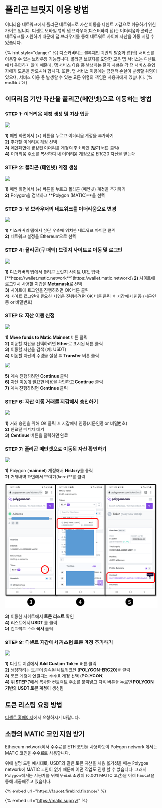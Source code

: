 # 폴리곤 브릿지 이용 방법

이더리움 네트워크에서 폴리곤 네트워크로 자산 이동을 디센트 지갑으로 이용하기 위한 가이드 입니다. 디센트 모바일 앱의 댑 브라우저(디스터버리 탭)는 이더리움과 폴리곤 네트워크를 지원하기 때문에 댑 브라우저를 통해 네트워트 사이에 자산을 이동 시킬 수 있습니다.

{% hint style="danger" %}
디스커버리는 블록체인 기반의 탈중화 앱(댑) 서비스를 이용할 수 있는 브라우징 기능입니다. 폴리곤 브릿지를 포함한 모든 댑 서비스는 디센트에서 운영하지 않기 때문에, 댑 서비스 이용 중 발생하는 문의 사항은 각 댑 서비스 운영자에게 도움을 받으셔야 합니다. 또한, 댑 서비스 이용에는 금전적 손실이 발생할 위험이 있으며, 서비스 이용 중 발생할 수 있는 모든 위험의 책임은 사용자에게 있습니다.
{% endhint %}

## 이더리움 기반 자산을 폴리곤(메인넷)으로 이동하는 방법

### **STEP 1: 이더리움 계정 생성 및 자산 입금**

![](https://cdn-images-1.medium.com/max/800/1\*AUiRmcjxmJ4QKBI1kTpYhQ.png)

**1)** 메인 화면에서 (+) 버튼을 누르고 이더리움 계정을 추가하기\
**2)** 추가할 이더리움 계정 선택\
**3)** 메인화면에 생성된 이더리움 계정의 주소확인 (**받기** 버튼 클릭)\
**4)** 이더리움 주소를 복사하여 내 이더리움 계정으로 ERC20 자산을 받는다

### **STEP 2: 폴리곤 (메인넷) 계정 생성**

![](https://cdn-images-1.medium.com/max/800/1\*-1Ez3UNIVfeYvK4AgDKh0w.png)

**1)** 메인 화면에서 (+) 버튼을 누르고 폴리곤 (메인넷) 계정을 추가하기\
**2)** Polygon을 검색하고 **Polygon (MATIC)**을 선택

### **STEP 3: 댑 브라우저의 네트워크를 이더리움으로 변경**

![](https://cdn-images-1.medium.com/max/800/1\*cD1yk3fmrXKaOp7r4XQ3dw.png)

**1)** 디스커버리 탭에서 상단 우측에 위치한 네트워크 아이콘 클릭\
**2)** 네트워크 설정을 Ethereum으로 선택

### **STEP 4: 폴리곤(구 매틱) 브릿지 사이트로 이동 및 로그인**

![](https://cdn-images-1.medium.com/max/800/1\*T0JpqGlDeqNxfL\_r\_rAGqw.png)

**1)** 디스커버리 탭에서 폴리곤 브릿지 사이트 URL 입력: [**https://wallet.matic.network**](https://wallet.matic.network)\
**2)** 사이트에 로그인시 사용할 지갑을 **Metamask**로 선택\
**3)** 사이트에 로그인을 진행하려면 OK 버튼 클릭\
**4)** 사이트 로그인에 필요한 서명을 진행하려면 OK 버튼 클릭 후 지갑에서 인증 (지문인증 or 비밀번호)

### **STEP 5: 자산 이동 신청**

![](https://cdn-images-1.medium.com/max/800/1\*o10z7b5ICdKEI\_r6IS-9UQ.png)

**1) Move funds to Matic Mainnet** 버튼 클릭\
**2)** 이동할 자산을 선택하려면 **Ether**로 표시된 버튼 클릭\
**3)** 이동할 자산을 검색 (예: USDT)\
**4)** 이동할 자산의 수량을 설정 후 **Transfer** 버튼 클릭

![](https://cdn-images-1.medium.com/max/800/1\*hFh0wQRfLaXyNLafW3cTQA.png)

**5)** 계속 진행하려면 **Continue** 클릭\
**6)** 자산 이동에 필요한 비용을 확인하고 **Continue** 클릭\
**7)** 계속 진행하려면 **Continue** 클릭

### **STEP 6: 자산 이동 거래를 지갑에서 승인하기**

![](https://cdn-images-1.medium.com/max/800/1\*ZWuqQDVaEi9XXxIAALZUGg.png)

**1)** 거래 승인을 위해 OK 클릭 후 지갑에서 인증(지문인증 or 비밀번호) \
**2)** 완료될 때까지 대기\
**3)** **Continue** 버튼을 클릭하면 완료

### **STEP 7: 폴리곤 메인넷으로 이동된 자산 확인하기**

![](https://cdn-images-1.medium.com/max/800/1\*sws4B57WEWzKepYRKxeODA.png)

**1)** Polygon (**mainnet**) 계정에서 **History**를 클릭\
**2)** 거래내역 화면에서 **여기(here)**를 클릭

![](<../.gitbook/assets/1 (10).png>)

**3)** 이동한 사이트에서 **토큰 리스트** 확인\
**4)** 리스트에서 **USDT** 를 클릭\
**5)** 컨트랙트 주소 **복사** 클릭

### **STEP 8: 디센트 지갑에서 커스텀 토큰 계정 추가하기**

![](https://cdn-images-1.medium.com/max/800/1\*OAA0kyCz71QlFhDG\_OHYaw.png)

**1)** 디센트 지갑에서 **Add Custom Token** 버튼 클릭\
**2)** 생성하려는 토큰이 종속된 네트워크인 (**POLYGON-ERC20**)을 클릭\
**3)** 토큰 계정과 연결되는 수수료 계정 선택 (**POLYGON**) \
**4)** 위 **STEP 7**에서 복사한 컨트랙트 주소를 붙여넣고 다음 버튼을 누르면 **POLYGON기반의 USDT 토큰 계정**이 생성됨

## **토큰 리스팅 요청 방법**&#x20;

[디센트 홈페이지](https://dcentwallet.com/)에서 요청하시기 바랍니다.

## **소량의 MATIC 코인 지원 받기**

Ethereum network에서 수수료를 ETH 코인을 사용하듯이 Polygon network 에서는 MATIC 코인을 수수료로 사용합니다.

위에 설명 드린 예시대로, USDT와 같은 토큰 자산을 처음 옮기셨을 때는 Polygon network에 MATIC 코인이 없기 때문에 어떤 작업도 진행 할 수 없습니다. 그래서 Polygon에서는 사용자를 위해 무료로 소량의 (0.001 MATIC 코인)을 아래 Faucet을 통해 제공해주고 있습니다.&#x20;

{% embed url="https://faucet.firebird.finance/" %}

{% embed url="https://matic.supply/" %}
